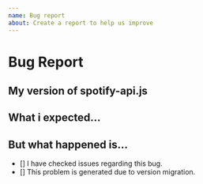 ```yaml
---
name: Bug report
about: Create a report to help us improve
---
```


# Bug Report

## My version of spotify-api.js
<!-- What version of spotify-api.js are you using? -->

## What i expected...
<!-- Describe that what you expected to happen? -->

## But what happened is...
<!-- Describe what happened instead of your expected thing -->

<!-- It will be good if you post your code where you found the bug or upload a photo which can help the team to clear your problem quickly! -->

- [] I have checked issues regarding this bug.
- [] This problem is generated due to version migration.